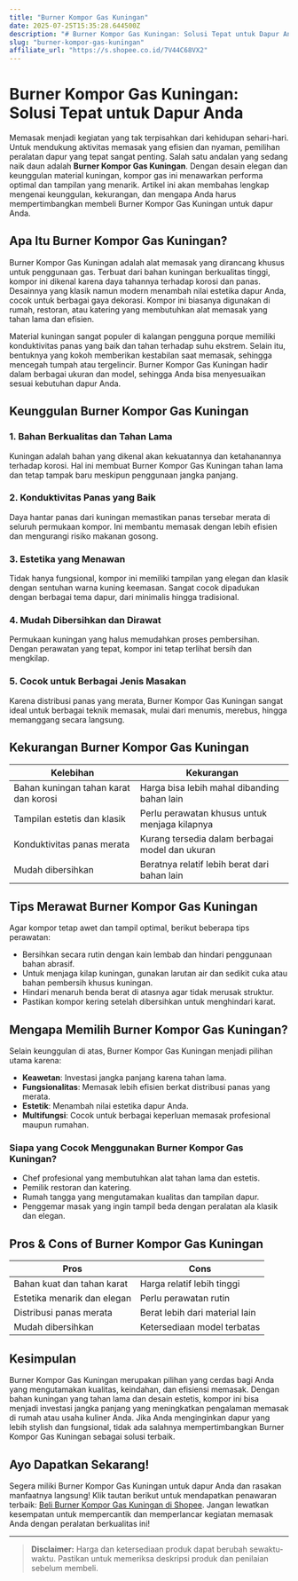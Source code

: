 ```yaml
---
title: "Burner Kompor Gas Kuningan"
date: 2025-07-25T15:35:28.644500Z
description: "# Burner Kompor Gas Kuningan: Solusi Tepat untuk Dapur Anda..."
slug: "burner-kompor-gas-kuningan"
affiliate_url: "https://s.shopee.co.id/7V44C68VX2"
---
```

# Burner Kompor Gas Kuningan: Solusi Tepat untuk Dapur Anda

Memasak menjadi kegiatan yang tak terpisahkan dari kehidupan sehari-hari. Untuk mendukung aktivitas memasak yang efisien dan nyaman, pemilihan peralatan dapur yang tepat sangat penting. Salah satu andalan yang sedang naik daun adalah **Burner Kompor Gas Kuningan**. Dengan desain elegan dan keunggulan material kuningan, kompor gas ini menawarkan performa optimal dan tampilan yang menarik. Artikel ini akan membahas lengkap mengenai keunggulan, kekurangan, dan mengapa Anda harus mempertimbangkan membeli Burner Kompor Gas Kuningan untuk dapur Anda.

## Apa Itu Burner Kompor Gas Kuningan?

Burner Kompor Gas Kuningan adalah alat memasak yang dirancang khusus untuk penggunaan gas. Terbuat dari bahan kuningan berkualitas tinggi, kompor ini dikenal karena daya tahannya terhadap korosi dan panas. Desainnya yang klasik namun modern menambah nilai estetika dapur Anda, cocok untuk berbagai gaya dekorasi. Kompor ini biasanya digunakan di rumah, restoran, atau katering yang membutuhkan alat memasak yang tahan lama dan efisien.

Material kuningan sangat populer di kalangan pengguna porque memiliki konduktivitas panas yang baik dan tahan terhadap suhu ekstrem. Selain itu, bentuknya yang kokoh memberikan kestabilan saat memasak, sehingga mencegah tumpah atau tergelincir. Burner Kompor Gas Kuningan hadir dalam berbagai ukuran dan model, sehingga Anda bisa menyesuaikan sesuai kebutuhan dapur Anda.

## Keunggulan Burner Kompor Gas Kuningan

### 1. Bahan Berkualitas dan Tahan Lama
Kuningan adalah bahan yang dikenal akan kekuatannya dan ketahanannya terhadap korosi. Hal ini membuat Burner Kompor Gas Kuningan tahan lama dan tetap tampak baru meskipun penggunaan jangka panjang.

### 2. Konduktivitas Panas yang Baik
Daya hantar panas dari kuningan memastikan panas tersebar merata di seluruh permukaan kompor. Ini membantu memasak dengan lebih efisien dan mengurangi risiko makanan gosong.

### 3. Estetika yang Menawan
Tidak hanya fungsional, kompor ini memiliki tampilan yang elegan dan klasik dengan sentuhan warna kuning keemasan. Sangat cocok dipadukan dengan berbagai tema dapur, dari minimalis hingga tradisional.

### 4. Mudah Dibersihkan dan Dirawat
Permukaan kuningan yang halus memudahkan proses pembersihan. Dengan perawatan yang tepat, kompor ini tetap terlihat bersih dan mengkilap.

### 5. Cocok untuk Berbagai Jenis Masakan
Karena distribusi panas yang merata, Burner Kompor Gas Kuningan sangat ideal untuk berbagai teknik memasak, mulai dari menumis, merebus, hingga memanggang secara langsung.

## Kekurangan Burner Kompor Gas Kuningan

| Kelebihan                               | Kekurangan                                |
|----------------------------------------|-------------------------------------------|
| Bahan kuningan tahan karat dan korosi | Harga bisa lebih mahal dibanding bahan lain |
| Tampilan estetis dan klasik           | Perlu perawatan khusus untuk menjaga kilapnya |
| Konduktivitas panas merata           | Kurang tersedia dalam berbagai model dan ukuran |
| Mudah dibersihkan                     | Beratnya relatif lebih berat dari bahan lain |

## Tips Merawat Burner Kompor Gas Kuningan

Agar kompor tetap awet dan tampil optimal, berikut beberapa tips perawatan:

- Bersihkan secara rutin dengan kain lembab dan hindari penggunaan bahan abrasif.
- Untuk menjaga kilap kuningan, gunakan larutan air dan sedikit cuka atau bahan pembersih khusus kuningan.
- Hindari menaruh benda berat di atasnya agar tidak merusak struktur.
- Pastikan kompor kering setelah dibersihkan untuk menghindari karat.

## Mengapa Memilih Burner Kompor Gas Kuningan?

Selain keunggulan di atas, Burner Kompor Gas Kuningan menjadi pilihan utama karena:

- **Keawetan**: Investasi jangka panjang karena tahan lama.
- **Fungsionalitas**: Memasak lebih efisien berkat distribusi panas yang merata.
- **Estetik**: Menambah nilai estetika dapur Anda.
- **Multifungsi**: Cocok untuk berbagai keperluan memasak profesional maupun rumahan.

### Siapa yang Cocok Menggunakan Burner Kompor Gas Kuningan?

- Chef profesional yang membutuhkan alat tahan lama dan estetis.
- Pemilik restoran dan katering.
- Rumah tangga yang mengutamakan kualitas dan tampilan dapur.
- Penggemar masak yang ingin tampil beda dengan peralatan ala klasik dan elegan.

## Pros & Cons of Burner Kompor Gas Kuningan

| **Pros**                         | **Cons**                          |
|----------------------------------|-----------------------------------|
| Bahan kuat dan tahan karat      | Harga relatif lebih tinggi     |
| Estetika menarik dan elegan    | Perlu perawatan rutin          |
| Distribusi panas merata        | Berat lebih dari material lain  |
| Mudah dibersihkan              | Ketersediaan model terbatas     |

## Kesimpulan

Burner Kompor Gas Kuningan merupakan pilihan yang cerdas bagi Anda yang mengutamakan kualitas, keindahan, dan efisiensi memasak. Dengan bahan kuningan yang tahan lama dan desain estetis, kompor ini bisa menjadi investasi jangka panjang yang meningkatkan pengalaman memasak di rumah atau usaha kuliner Anda. Jika Anda menginginkan dapur yang lebih stylish dan fungsional, tidak ada salahnya mempertimbangkan Burner Kompor Gas Kuningan sebagai solusi terbaik.

## Ayo Dapatkan Sekarang!

Segera miliki Burner Kompor Gas Kuningan untuk dapur Anda dan rasakan manfaatnya langsung! Klik tautan berikut untuk mendapatkan penawaran terbaik: [Beli Burner Kompor Gas Kuningan di Shopee](https://s.shopee.co.id/7V44C68VX2). Jangan lewatkan kesempatan untuk mempercantik dan memperlancar kegiatan memasak Anda dengan peralatan berkualitas ini!

---

> **Disclaimer:** Harga dan ketersediaan produk dapat berubah sewaktu-waktu. Pastikan untuk memeriksa deskripsi produk dan penilaian sebelum membeli.